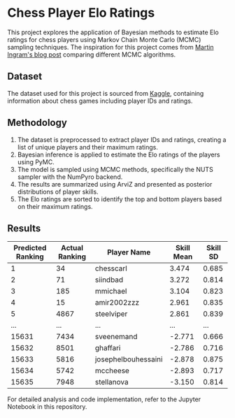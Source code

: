 # Chess Player Elo Ratings

This project explores the application of Bayesian methods to estimate Elo ratings for chess players using Markov Chain Monte Carlo (MCMC) sampling techniques. The inspiration for this project comes from [Martin Ingram's blog post](https://martiningram.github.io/mcmc-comparison/) comparing different MCMC algorithms.

## Dataset
The dataset used for this project is sourced from [Kaggle](https://www.kaggle.com/datasets/datasnaek/chess), containing information about chess games including player IDs and ratings.

## Methodology
1. The dataset is preprocessed to extract player IDs and ratings, creating a list of unique players and their maximum ratings.
2. Bayesian inference is applied to estimate the Elo ratings of the players using PyMC.
3. The model is sampled using MCMC methods, specifically the NUTS sampler with the NumPyro backend.
4. The results are summarized using ArviZ and presented as posterior distributions of player skills.
5. The Elo ratings are sorted to identify the top and bottom players based on their maximum ratings.

## Results
| Predicted Ranking | Actual Ranking |       Player Name       | Skill Mean | Skill SD |
|-------------------|----------------|-------------------------|------------|----------|
|        1          |       34       |         chesscarl       |    3.474   |  0.685   |
|        2          |       71       |          siindbad       |    3.272   |  0.814   |
|        3          |      185       |           mmichael      |    3.104   |  0.823   |
|        4          |       15       |        amir2002zzz      |    2.961   |  0.835   |
|        5          |      4867      |        steelviper       |    2.861   |  0.839   |
|        ...        |      ...       |            ...          |     ...    |   ...    |
|       15631       |      7434      |         sveenemand      |   -2.771   |  0.666   |
|       15632       |      8501      |          ghaffari       |   -2.786   |  0.716   |
|       15633       |      5816      | josephelbouhessaini     |   -2.878   |  0.875   |
|       15634       |      5742      |         mccheese        |   -2.893   |  0.717   |
|       15635       |      7948      |         stellanova      |   -3.150   |  0.814   |


For detailed analysis and code implementation, refer to the Jupyter Notebook in this repository.
